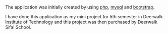 

The application was initially created by using [php](http:php.net), [mysql](https://www.mysql.com) and [bootstrap](http://getbootstrap.com). 

I have done this application as my mini project for 5th semester in Deerwalk Institute of Technology and this project was then purchased by Deerwalk Sifal School.


